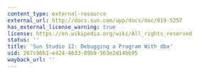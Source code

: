 ```yaml
---
content_type: external-resource
external_url: http://docs.sun.com/app/docs/doc/819-5257
has_external_license_warning: true
license: https://en.wikipedia.org/wiki/All_rights_reserved
status: ''
title: 'Sun Studio 12: Debugging a Program With dbx'
uid: 267c96b1-e424-4633-89b9-563e2d14bb95
wayback_url: ''
---
```

